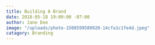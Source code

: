 ```yaml
---
title: Building A Brand
date: 2018-05-18 19:09:00 -07:00
author: Jane Doe
image: "/uploads/photo-1508599589920-14cfa1c1fe4d.jpeg"
catagory: Branding
---
```



